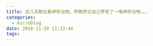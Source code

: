 ```yaml
---
title: 这几天都在看神奇动物，昨晚梦见自己养死了一堆神奇动物。。。
categories:
  - microblog
date: 2018-11-20 11:13:44
tags:
---
```

